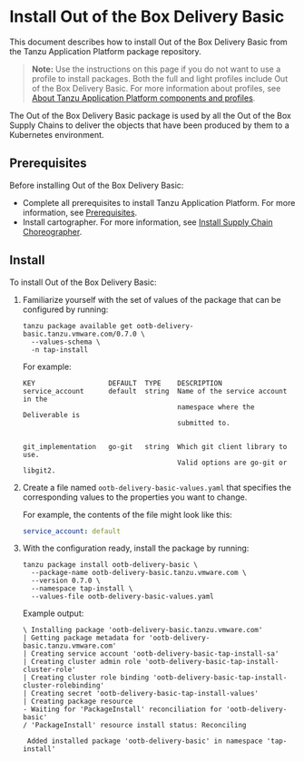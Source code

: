 # Install Out of the Box Delivery Basic

This document describes how to install Out of the Box Delivery Basic
from the Tanzu Application Platform package repository.

>**Note:** Use the instructions on this page if you do not want to use a profile to install packages.
Both the full and light profiles include Out of the Box Delivery Basic.
For more information about profiles, see [About Tanzu Application Platform components and profiles](../about-package-profiles.md).

The Out of the Box Delivery Basic package is used by all the Out of the Box Supply Chains
to deliver the objects that have been produced by them to a Kubernetes environment.

## <a id='ootbdb-prereqs'></a>Prerequisites

Before installing Out of the Box Delivery Basic:

- Complete all prerequisites to install Tanzu Application Platform. For more information, see [Prerequisites](../prerequisites.md).
- Install cartographer. For more information, see [Install Supply Chain Choreographer](install-scc.md).

## <a id='oobtdb-install'></a> Install

To install Out of the Box Delivery Basic:

1. Familiarize yourself with the set of values of the package that can be
   configured by running:

    ```console
    tanzu package available get ootb-delivery-basic.tanzu.vmware.com/0.7.0 \
      --values-schema \
      -n tap-install
    ```

    For example:

    ```console
    KEY                  DEFAULT  TYPE    DESCRIPTION
    service_account      default  string  Name of the service account in the
                                          namespace where the Deliverable is
                                          submitted to.


    git_implementation   go-git   string  Which git client library to use.
                                          Valid options are go-git or libgit2.
    ```

1. Create a file named `ootb-delivery-basic-values.yaml` that specifies the
   corresponding values to the properties you want to change.

   For example, the contents of the file might look like this:

    ```yaml
    service_account: default
    ```

1. With the configuration ready, install the package by running:


    ```console
    tanzu package install ootb-delivery-basic \
      --package-name ootb-delivery-basic.tanzu.vmware.com \
      --version 0.7.0 \
      --namespace tap-install \
      --values-file ootb-delivery-basic-values.yaml
    ```

    Example output:

    ```console
    \ Installing package 'ootb-delivery-basic.tanzu.vmware.com'
    | Getting package metadata for 'ootb-delivery-basic.tanzu.vmware.com'
    | Creating service account 'ootb-delivery-basic-tap-install-sa'
    | Creating cluster admin role 'ootb-delivery-basic-tap-install-cluster-role'
    | Creating cluster role binding 'ootb-delivery-basic-tap-install-cluster-rolebinding'
    | Creating secret 'ootb-delivery-basic-tap-install-values'
    | Creating package resource
    - Waiting for 'PackageInstall' reconciliation for 'ootb-delivery-basic'
    / 'PackageInstall' resource install status: Reconciling

     Added installed package 'ootb-delivery-basic' in namespace 'tap-install'
    ```
